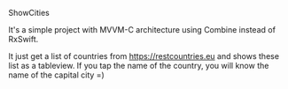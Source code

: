 ShowCities

It's a simple project with MVVM-C architecture using Combine instead of RxSwift. 

It just get a list of countries from https://restcountries.eu and shows these list as a tableview. If you tap the name of the country, you will know the name of the capital city =)